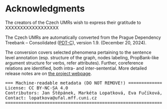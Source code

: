 # Acknowledgments

The creators of the Czech UMRs wish to express their gratitude to XXXXXXXXXXXXXXXXXX <!-- to the following individuals who have been instrumental in its development: -->

The Czech UMRs are automatically converted from the Prague Dependency Treebank – Consolidated ([PDT-C](https://ufal.mff.cuni.cz/pdt-c)), version 1.9. (December 20, 2024).

The conversion covers selected phenomena pertaining to the sentence level annotation (esp. structure of the graph, nodes labeling, PropBank-like argument structure for verbs, refer attributes). Further, coreference relations are identified, both intra- and inter-sentential. More detailed release notes are on [the project webpage](https://ufal.mff.cuni.cz/uniform-meaning-representation-czech).


<pre>
=== Machine-readable metadata (DO NOT REMOVE!) ================================
License: CC BY-NC-SA 4.0
Contributors: Jan Štěpánek, Markéta Lopatková, Eva Fučíková, Jan Hajič, Marie Mikulová, Michal Novák, Daniel Zeman, Šárka Zikánová
Contact: lopatkova@ufal.mff.cuni.cz
===============================================================================
</pre>
